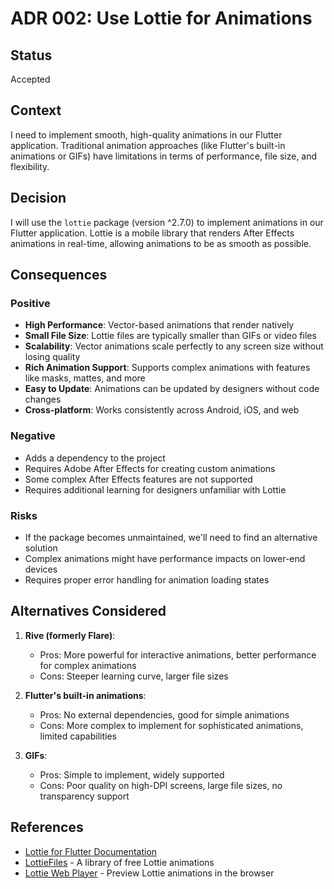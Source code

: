 # ADR 002: Use Lottie for Animations

## Status

Accepted

## Context

I need to implement smooth, high-quality animations in our Flutter application. Traditional animation approaches (like Flutter's built-in animations or GIFs) have limitations in terms of performance, file size, and flexibility.

## Decision

I will use the `lottie` package (version ^2.7.0) to implement animations in our Flutter application. Lottie is a mobile library that renders After Effects animations in real-time, allowing animations to be as smooth as possible.

## Consequences

### Positive

- **High Performance**: Vector-based animations that render natively
- **Small File Size**: Lottie files are typically smaller than GIFs or video files
- **Scalability**: Vector animations scale perfectly to any screen size without losing quality
- **Rich Animation Support**: Supports complex animations with features like masks, mattes, and more
- **Easy to Update**: Animations can be updated by designers without code changes
- **Cross-platform**: Works consistently across Android, iOS, and web

### Negative

- Adds a dependency to the project
- Requires Adobe After Effects for creating custom animations
- Some complex After Effects features are not supported
- Requires additional learning for designers unfamiliar with Lottie

### Risks

- If the package becomes unmaintained, we'll need to find an alternative solution
- Complex animations might have performance impacts on lower-end devices
- Requires proper error handling for animation loading states

## Alternatives Considered

1. **Rive (formerly Flare)**:
   - Pros: More powerful for interactive animations, better performance for complex animations
   - Cons: Steeper learning curve, larger file sizes

2. **Flutter's built-in animations**:
   - Pros: No external dependencies, good for simple animations
   - Cons: More complex to implement for sophisticated animations, limited capabilities

3. **GIFs**:
   - Pros: Simple to implement, widely supported
   - Cons: Poor quality on high-DPI screens, large file sizes, no transparency support

## References

- [Lottie for Flutter Documentation](https://pub.dev/packages/lottie)
- [LottieFiles](https://lottiefiles.com/) - A library of free Lottie animations
- [Lottie Web Player](https://lottiefiles.com/web-player) - Preview Lottie animations in the browser
